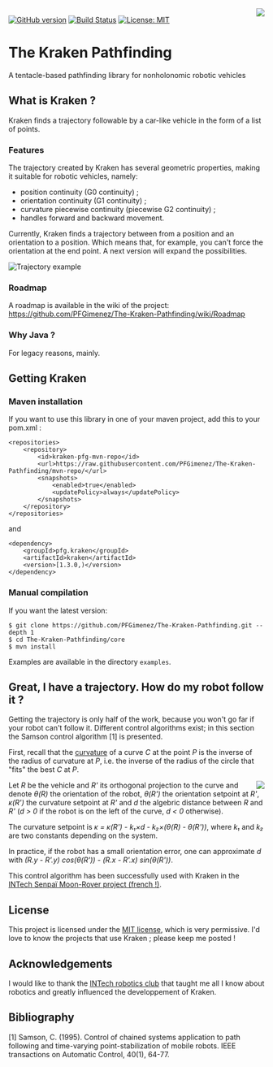<img align="right" src="https://raw.githubusercontent.com/PFGimenez/The-Kraken-Pathfinding/master/resources/logo.png">

[![GitHub version](https://badge.fury.io/gh/PFGimenez%2FThe-Kraken-Pathfinding.svg)](https://github.com/PFGimenez/The-Kraken-Pathfinding)
[![Build Status](https://travis-ci.org/PFGimenez/The-Kraken-Pathfinding.svg?branch=master)](https://travis-ci.org/PFGimenez/The-Kraken-Pathfinding)
[![License: MIT](https://img.shields.io/badge/License-MIT-blue.svg)](https://opensource.org/licenses/MIT)


# The Kraken Pathfinding

A tentacle-based pathfinding library for nonholonomic robotic vehicles 

## What is Kraken ?

Kraken finds a trajectory followable by a car-like vehicle in the form of a list of points.

### Features

The trajectory created by Kraken has several geometric properties, making it suitable for robotic vehicles, namely:

- position continuity (G0 continuity) ;
- orientation continuity (G1 continuity) ;
- curvature piecewise continuity (piecewise G2 continuity) ;
- handles forward and backward movement.

Currently, Kraken finds a trajectory between from a position and an orientation to a position. Which means that, for example, you can't force the orientation at the end point. A next version will expand the possibilities.

![Trajectory example](https://raw.githubusercontent.com/PFGimenez/The-Kraken-Pathfinding/master/resources/example.png)

### Roadmap

A roadmap is available in the wiki of the project: https://github.com/PFGimenez/The-Kraken-Pathfinding/wiki/Roadmap

### Why Java ?

For legacy reasons, mainly.

## Getting Kraken

### Maven installation

If you want to use this library in one of your maven project, add this to your pom.xml :

    <repositories>
        <repository>
            <id>kraken-pfg-mvn-repo</id>
            <url>https://raw.githubusercontent.com/PFGimenez/The-Kraken-Pathfinding/mvn-repo/</url>
            <snapshots>
                <enabled>true</enabled>
                <updatePolicy>always</updatePolicy>
            </snapshots>
        </repository>
    </repositories>

and

    <dependency>
        <groupId>pfg.kraken</groupId>
        <artifactId>kraken</artifactId>
        <version>[1.3.0,)</version>
    </dependency>


### Manual compilation

If you want the latest version:

    $ git clone https://github.com/PFGimenez/The-Kraken-Pathfinding.git --depth 1
    $ cd The-Kraken-Pathfinding/core
    $ mvn install

Examples are available in the directory ```examples```.

## Great, I have a trajectory. How do my robot follow it ?

Getting the trajectory is only half of the work, because you won't go far if your robot can't follow it. Different control algorithms exist; in this section the Samson control algorithm [1] is presented.

First, recall that the [curvature](https://en.wikipedia.org/wiki/Curvature#Curvature_of_plane_curves) of a curve _C_ at the point _P_ is the inverse of the radius of curvature at _P_, i.e. the inverse of the radius of the circle that "fits" the best _C_ at _P_.

<img align="right" src="https://raw.githubusercontent.com/PFGimenez/The-Kraken-Pathfinding/master/resources/asser-samson.png">

Let _R_ be the vehicle and _R'_ its orthogonal projection to the curve and denote _θ(R)_ the orientation of the robot, _θ(R')_ the orientation setpoint at _R'_, _κ(R')_ the curvature setpoint at _R'_ and _d_ the algebric distance between _R_ and _R'_ (_d > 0_ if the robot is on the left of the curve, _d < 0_ otherwise).

The curvature setpoint is _κ = κ(R') - k₁×d - k₂×(θ(R) - θ(R'))_, where _k₁_ and _k₂_ are two constants depending on the system.

In practice, if the robot has a small orientation error, one can approximate _d_ with _(R.y - R'.y) cos(θ(R')) - (R.x - R'.x) sin(θ(R'))_.

This control algorithm has been successfully used with Kraken in the [INTech Senpaï Moon-Rover project (french !)](https://intechsenpai.github.io/moon-rover/).

## License

This project is licensed under the [MIT license](https://raw.githubusercontent.com/PFGimenez/The-Kraken-Pathfinding/master/LICENSE), which is very permissive. I'd love to know the projects that use Kraken ; please keep me posted !

## Acknowledgements

I would like to thank the [INTech robotics club](https://github.com/Club-INTech) that taught me all I know about robotics and greatly influenced the developpement of Kraken.

## Bibliography

[1] Samson, C. (1995). Control of chained systems application to path following and time-varying point-stabilization of mobile robots. IEEE transactions on Automatic Control, 40(1), 64-77.
